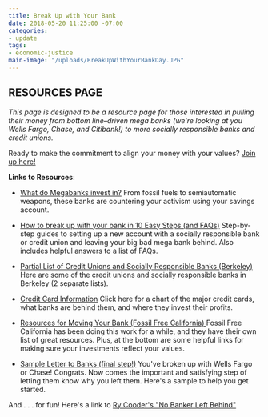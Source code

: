 ```yaml
---
title: Break Up with Your Bank
date: 2018-05-20 11:25:00 -07:00
categories:
- update
tags:
- economic-justice
main-image: "/uploads/BreakUpWithYourBankDay.JPG"
---
```


## RESOURCES PAGE

*This page is designed to be a resource page for those interested in pulling their money from bottom line–driven mega banks (we're looking at you Wells Fargo, Chase, and Citibank!) to more socially responsible banks and credit unions.*

Ready to make the commitment to align your money with your values? [Join up here!](https://docs.google.com/forms/d/e/1FAIpQLSejTH4GxAVkkgvf7qznUkmtE9fG1K2YrSPbpPSLHlzky4lgWg/viewform)

**Links to Resources**:

* [What do Megabanks invest in?](https://drive.google.com/file/d/1TdcWHt_rHIQgB9taYCD3xBdYBPKq30Pb/view) 
From fossil fuels to semiautomatic weapons, these banks are countering your activism using your savings account.

* [How to break up with your bank in 10 Easy Steps (and FAQs)](https://drive.google.com/file/d/1TdcWHt_rHIQgB9taYCD3xBdYBPKq30Pb/view) 
Step-by-step guides to setting up a new account with a socially responsible bank or credit union and leaving your big bad mega bank behind. Also includes helpful answers to a list of FAQs.

* [Partial List of Credit Unions and Socially Responsible Banks (Berkeley)](https://drive.google.com/file/d/1ZybQpL4QQdDJbH-HK9WmIAsfQ-hXnL2Q/view) 
Here are some of the credit unions and socially responsible banks in Berkeley (2 separate lists).

* [Credit Card Information](https://drive.google.com/file/d/1KuUoFLup5PFXVMyduDv4VmHZZjpAvHs6/view) 
Click here for a chart of the major credit cards, what banks are behind them, and where they invest their profits.

* [Resources for Moving Your Bank (Fossil Free California)
](https://drive.google.com/open?id=1hNnyrR3kyOJJZpZQ4mCplJxLDfTi28I1) 
Fossil Free California has been doing this work for a while, and they have their own list of great resources. Plus, at the bottom are some helpful links for making sure your investments reflect your values.

* [Sample Letter to Banks (final step!)](https://drive.google.com/open?id=1d3uLwwsfQuNblZN6NK99GcN_Y748LuD2) 
You've broken up with Wells Fargo or Chase! Congrats. Now comes the important and satisfying step of letting them know why you left them. Here's a sample to help you get started. 

And . . . for fun! Here's a link to [Ry Cooder's "No Banker Left Behind"](https://youtu.be/ZXHckAFMzaw)